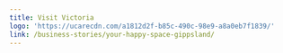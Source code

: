 ```yaml
---
title: Visit Victoria
logo: 'https://ucarecdn.com/a1812d2f-b85c-490c-98e9-a8a0eb7f1839/'
link: /business-stories/your-happy-space-gippsland/
---
```


